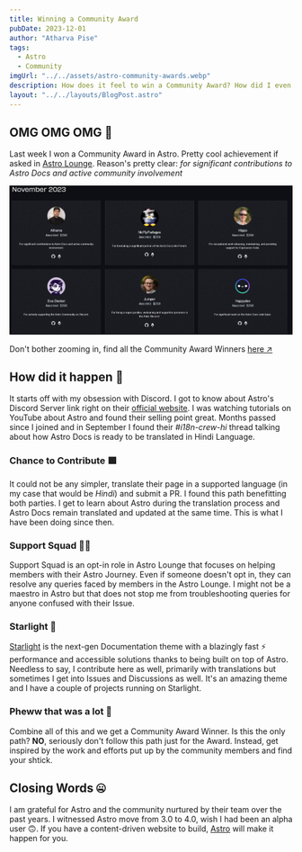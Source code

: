 ```yaml
---
title: Winning a Community Award
pubDate: 2023-12-01
author: "Atharva Pise"
tags:
  - Astro
  - Community
imgUrl: "../../assets/astro-community-awards.webp"
description: How does it feel to win a Community Award? How did I even win an Award in the first place? Read this blogpost to know more 
layout: "../../layouts/BlogPost.astro"
---
```


## OMG OMG OMG 🤩

Last week I won a Community Award in Astro. Pretty cool achievement if asked in [Astro Lounge](https://discord.gg/astrodotbuild). Reason's pretty clear: *for significant contributions to Astro Docs and active community involvement*

![November 2023 Astro Community Award winners](../../assets/community-awards.jpg)

Don't bother zooming in, find all the Community Award Winners [here ↗](https://community.astro.build/)

## How did it happen 🤔

It starts off with my obsession with Discord. I got to know about Astro's Discord Server link right on their [official website](https://astro.build/). I was watching tutorials on YouTube about Astro and found their selling point great. Months passed since I joined and in September I found their *#i18n-crew-hi* thread talking about how Astro Docs is ready to be translated in Hindi Language.

### Chance to Contribute 🟩

It could not be any simpler, translate their page in a supported language (in my case that would be *Hindi*) and submit a PR. I found this path benefitting both parties. I get to learn about Astro during the translation process and Astro Docs remain translated and updated at the same time. This is what I have been doing since then.

### Support Squad 👷‍♂️

Support Squad is an opt-in role in Astro Lounge that focuses on helping members with their Astro Journey. Even if someone doesn't opt in, they can resolve any queries faced by members in the Astro Lounge. I might not be a maestro in Astro but that does not stop me from troubleshooting queries for anyone confused with their Issue.

### Starlight 🌟

[Starlight](https://starlight.astro.build/) is the next-gen Documentation theme with a blazingly fast ⚡ performance and accessible solutions thanks to being built on top of Astro. Needless to say, I contribute here as well, primarily with translations but sometimes I get into Issues and Discussions as well. It's an amazing theme and I have a couple of projects running on Starlight.

### Pheww that was a lot 💬

Combine all of this and we get a Community Award Winner. Is this the only path? **NO**, seriously don't follow this path just for the Award. Instead, get inspired by the work and efforts put up by the community members and find your shtick.

## Closing Words 🤐

I am grateful for Astro and the community nurtured by their team over the past years. I witnessed Astro move from 3.0 to 4.0, wish I had been an alpha user 🙃. If you have a content-driven website to build, [Astro](https://astro.build/) will make it happen for you.
